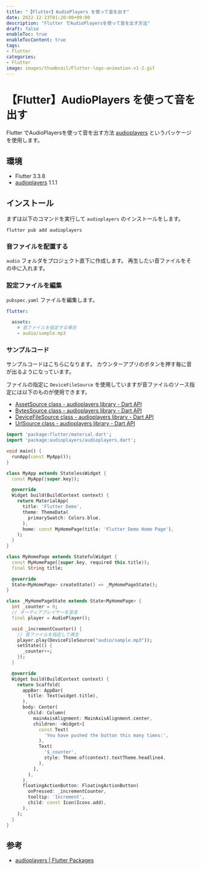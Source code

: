 ```yaml
---
title: "【Flutter】AudioPlayers を使って音を出す"
date: 2022-12-23T01:20:00+09:00
description: "Flutter でAudioPlayersを使って音を出す方法"
draft: false
enableToc: true
enableTocContent: true
tags: 
- Flutter
categories: 
- Flutter
image: images/thumbnail/Flutter-logo-animation-v1-2.gif
---
```


# 【Flutter】AudioPlayers を使って音を出す
Flutter でAudioPlayersを使って音を出す方法
<a href="https://pub.dev/packages/audioplayers/install" target="_blank" rel="nofollow noopener">audioplayers</a> というパッケージを使用します。

## 環境 
* Flutter 3.3.8
* <a href="https://pub.dev/packages/audioplayers" target="_blank" rel="nofollow noopener">audioplayers</a> 1.1.1

## インストール
まずは以下のコマンドを実行して `audioplayers` のインストールをします。
```
flutter pub add audioplayers
```

### 音ファイルを配置する
`audio` フォルダをプロジェクト直下に作成します。
再生したい音ファイルをその中に入れます。

### 設定ファイルを編集
`pubspec.yaml` ファイルを編集します。
```yaml:pubspec.yaml {linenos=table,hl_lines=[5]}
flutter:

  assets:
    # 音ファイルを指定する場合
    - audio/sample.mp3
```

### サンプルコード
サンプルコードはこちらになります。
カウンターアプリのボタンを押す毎に音が出るようになっています。

ファイルの指定に `DeviceFileSource` を使用していますが音ファイルのソース指定には以下のものが使用できます。
* <a href="https://pub.dev/documentation/audioplayers/latest/audioplayers/AssetSource-class.html" target="_blank" rel="nofollow noopener">AssetSource class - audioplayers library - Dart API</a>
* <a href="https://pub.dev/documentation/audioplayers/latest/audioplayers/BytesSource-class.html" target="_blank" rel="nofollow noopener">BytesSource class - audioplayers library - Dart API</a>
* <a href="https://pub.dev/documentation/audioplayers/latest/audioplayers/DeviceFileSource-class.html" target="_blank" rel="nofollow noopener">DeviceFileSource class - audioplayers library - Dart API</a>
* <a href="https://pub.dev/documentation/audioplayers/latest/audioplayers/UrlSource-class.html" target="_blank" rel="nofollow noopener">UrlSource class - audioplayers library - Dart API</a>


```dart:/lib/main.dart {linenos=table,hl_lines=[2,34,38]}
import 'package:flutter/material.dart';
import 'package:audioplayers/audioplayers.dart';

void main() {
  runApp(const MyApp());
}

class MyApp extends StatelessWidget {
  const MyApp({super.key});

  @override
  Widget build(BuildContext context) {
    return MaterialApp(
      title: 'Flutter Demo',
      theme: ThemeData(
        primarySwatch: Colors.blue,
      ),
      home: const MyHomePage(title: 'Flutter Demo Home Page'),
    );
  }
}

class MyHomePage extends StatefulWidget {
  const MyHomePage({super.key, required this.title});
  final String title;

  @override
  State<MyHomePage> createState() => _MyHomePageState();
}

class _MyHomePageState extends State<MyHomePage> {
  int _counter = 0;
  // オーディアプレイヤーを宣言
  final player = AudioPlayer();

  void _incrementCounter() {
    // 音ファイルを指定して再生
    player.play(DeviceFileSource("audio/sample.mp3"));
    setState(() {
      _counter++;
    });
  }

  @override
  Widget build(BuildContext context) {
    return Scaffold(
      appBar: AppBar(
        title: Text(widget.title),
      ),
      body: Center(
        child: Column(
          mainAxisAlignment: MainAxisAlignment.center,
          children: <Widget>[
            const Text(
              'You have pushed the button this many times:',
            ),
            Text(
              '$_counter',
              style: Theme.of(context).textTheme.headline4,
            ),
          ],
        ),
      ),
      floatingActionButton: FloatingActionButton(
        onPressed: _incrementCounter,
        tooltip: 'Increment',
        child: const Icon(Icons.add),
      ),
    );
  }
}

```

## 参考
* <a href="https://pub.dev/packages/audioplayers" target="_blank" rel="nofollow noopener">audioplayers  | Flutter Packages</a>

